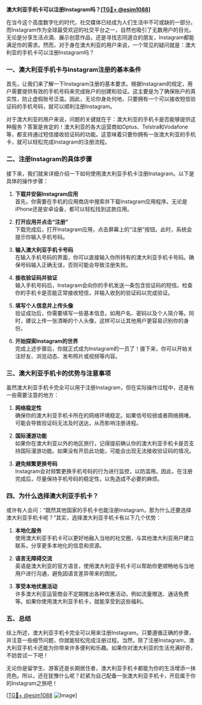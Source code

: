 **澳大利亚手机卡可以注册Instagram吗？[[TG💪+ @esim1088](https://t.me/s/esim1088)]**

在当今这个高度数字化的时代，社交媒体已经成为人们生活中不可或缺的一部分。而Instagram作为全球最受欢迎的社交平台之一，自然也吸引了无数用户的目光。无论是分享生活点滴、展示创意作品，还是寻找志同道合的朋友，Instagram都能满足你的需求。然而，对于身在澳大利亚的用户来说，一个常见的疑问就是：澳大利亚的手机卡可以注册Instagram吗？

### 一、澳大利亚手机卡与Instagram注册的基本条件

首先，让我们来了解一下Instagram注册的基本要求。根据Instagram的规定，用户需要提供有效的手机号码来完成账户的创建和验证。这主要是为了确保账户的真实性，防止虚假账号泛滥。因此，无论你身处何地，只要拥有一个可以接收短信验证码的手机号码，就可以顺利注册Instagram。

对于澳大利亚的用户来说，问题的关键就在于：澳大利亚的手机卡是否能够提供这种服务？答案是肯定的！澳大利亚的各大运营商如Optus、Telstra和Vodafone等，都支持通过短信接收验证码的功能。这意味着只要你拥有一张澳大利亚的手机卡，就可以轻松完成Instagram的注册流程。

### 二、注册Instagram的具体步骤

接下来，我们就来详细介绍一下如何使用澳大利亚手机卡注册Instagram。以下是具体的操作步骤：

1. **下载并安装Instagram应用**  
   首先，你需要在手机的应用商店中搜索并下载Instagram应用程序。无论是iPhone还是安卓设备，都可以轻松找到这款应用。

2. **打开应用并点击“注册”**  
   下载完成后，打开Instagram应用，点击屏幕上的“注册”按钮。此时，系统会提示你输入手机号码。

3. **输入澳大利亚手机卡号码**  
   在输入手机号码的界面，你可以直接输入你所持有的澳大利亚手机卡号码。确保号码输入正确无误，否则可能会导致注册失败。

4. **接收验证码并验证**  
   输入手机号码后，Instagram会向你的手机发送一条包含验证码的短信。检查你的手机卡是否能正常接收短信，并输入收到的验证码以完成验证。

5. **填写个人信息并上传头像**  
   验证成功后，你需要填写一些基本信息，如用户名、密码以及个人简介等。同时，建议上传一张清晰的个人头像，这样可以让其他用户更容易识别你的身份。

6. **开始探索Instagram的世界**  
   完成上述步骤后，你就正式成为Instagram的一员了！接下来，你可以开始关注好友、浏览动态、发布照片或视频等内容。

### 三、澳大利亚手机卡的优势与注意事项

虽然澳大利亚手机卡完全可以用于注册Instagram，但在实际操作过程中，还是有一些需要注意的地方：

1. **网络稳定性**  
   确保你的澳大利亚手机卡所在的网络环境稳定。如果信号较弱或者网络拥堵，可能会导致验证码无法及时送达，从而影响注册进程。

2. **国际漫游功能**  
   如果你在澳大利亚以外的地区旅行，记得提前确认你的澳大利亚手机卡是否支持国际漫游功能。如果没有开启此功能，可能会出现无法接收验证码的情况。

3. **避免频繁更换号码**  
   Instagram会对频繁更换手机号码的行为进行监控，以防滥用。因此，在注册完成后，尽量保持手机号码的稳定性，以免造成不必要的麻烦。

### 四、为什么选择澳大利亚手机卡？

或许有人会问：“既然其他国家的手机卡也能注册Instagram，那为什么还要选择澳大利亚手机卡呢？”其实，选择澳大利亚手机卡有以下几个优势：

1. **本地化服务**  
   使用澳大利亚手机卡可以更好地融入当地的社交圈，与其他澳大利亚用户建立联系，分享更多本地化的信息和资源。

2. **语言无障碍交流**  
   英语是澳大利亚的官方语言，使用澳大利亚手机卡可以帮助你更顺畅地与当地用户进行沟通，避免因语言差异带来的困扰。

3. **享受本地优惠活动**  
   许多澳大利亚运营商会不定期推出各种优惠活动，例如流量赠送、通话免费等。如果你使用澳大利亚手机卡，就能享受到这些福利。

### 五、总结

综上所述，澳大利亚手机卡完全可以用来注册Instagram。只要遵循正确的步骤，并注意一些细节问题，你就能轻松完成注册过程。当然，除了注册Instagram，澳大利亚手机卡还能为你带来许多便利和乐趣。如果你对澳大利亚的生活充满好奇，不妨尝试一下吧！

无论你是留学生、游客还是长期居住者，澳大利亚手机卡都能为你的生活增添一抹亮色。所以，还在犹豫什么呢？赶紧为自己配备一张澳大利亚手机卡，开启属于你的Instagram之旅吧！

[[TG💪+ @esim1088](https://t.me/s/esim1088) ![Image](https://i.postimg.cc/4NQfJmqS/Snipaste-2025-05-13-00-14-12.png)]